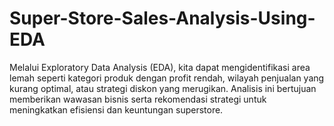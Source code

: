 # Super-Store-Sales-Analysis-Using-EDA
Melalui Exploratory Data Analysis (EDA), kita dapat mengidentifikasi area lemah seperti kategori produk dengan profit rendah, wilayah penjualan yang kurang optimal, atau strategi diskon yang merugikan. Analisis ini bertujuan memberikan wawasan bisnis serta rekomendasi strategi untuk meningkatkan efisiensi dan keuntungan superstore.
